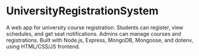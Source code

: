 # UniversityRegistrationSystem
A web app for university course registration. Students can register, view schedules, and get seat notifications. Admins can manage courses and registrations. Built with Node.js, Express, MongoDB, Mongoose, and dotenv, using HTML/CSS/JS frontend.
